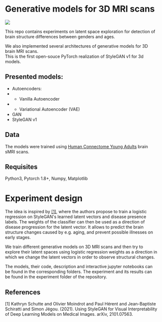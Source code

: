 # Generative models for 3D MRI scans

![](https://sun9-37.userapi.com/impg/-0VOL6_KeUKyeLZD8J2ojziAVrCpRDmscqFreQ/UCDSN8ZxoC0.jpg?size=452x355&quality=96&sign=1cf79f52f9b0e07e557699e577167fb9&type=album)

This repo contains experiments on latent space exploration for detection of brain structure differences between genders and ages.

We also implemented several architectures of generative models for 3D brain MRI scans.<br> 
This is the first open-souce PyTorch realization of StyleGAN v1 for 3d models.

## Presented models: 
- Autoencoders:
- - Vanilla Autoencoder
- - Variational Autoencoder (VAE)
- GAN
- StyleGAN v1

## Data
The models were trained using [Human Connectome Young Adults](https://www.humanconnectome.org/study/hcp-young-adult/document/1200-subjects-data-release) brain sMRI scans.


## Requisites
Python3, Pytorch 1.8+, Numpy, Matplotlib


# Experiment design

The idea is inspired by [[1]](#1), where the authors propose to train a logistic regression on StyleGAN's learned latent vectors and disease presence labels. The weights of the classifier can then be used as a direction of disease progression for the latent vector. It allows to predict the brain structure changes caused by e.g. aging, and prevent possible illnesses on early stages.

We train different generative models on 3D MRI scans and then try to explore their latent spaces using logistic regression weights as a direction in which we change the latent vectors in order to observe structural changes.


The models, their code, description and interactive jupyter notebooks can be found in the corresponding folders. The experiment and its results can be found in the experiment folder of the repository. 


## References
<a id="1">[1]</a> 
Kathryn Schutte and Olivier Moindrot and Paul Hérent and Jean-Baptiste Schiratti and Simon Jégou. (2021). 
Using StyleGAN for Visual Interpretability of Deep Learning Models on Medical Images. 
arXiv, 2101.07563.
